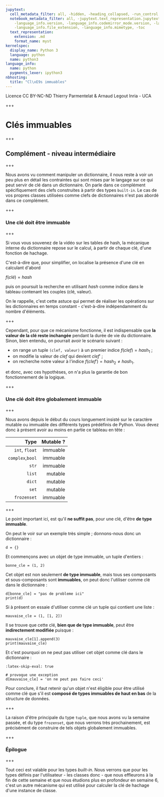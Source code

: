 ```yaml
---
jupytext:
  cell_metadata_filter: all, -hidden, -heading_collapsed, -run_control, -trusted
  notebook_metadata_filter: all, -jupytext.text_representation.jupytext_version, -jupytext.text_representation.format_version,
    -language_info.version, -language_info.codemirror_mode.version, -language_info.codemirror_mode,
    -language_info.file_extension, -language_info.mimetype, -toc
  text_representation:
    extension: .md
    format_name: myst
kernelspec:
  display_name: Python 3
  language: python
  name: python3
language_info:
  name: python
  pygments_lexer: ipython3
nbhosting:
  title: "Cl\xE9s immuables"
---
```


<div class="licence">
<span>Licence CC BY-NC-ND</span>
<span>Thierry Parmentelat &amp; Arnaud Legout</span>
<span>Inria - UCA</span>
</div>

+++

# Clés immuables

+++

## Complément - niveau intermédiaire

+++

Nous avons vu comment manipuler un dictionnaire, il nous reste à voir un peu plus en détail les contraintes qui sont mises par le langage sur ce qui peut servir de clé dans un dictionnaire. On parle dans ce complément spécifiquement des clefs construites à partir des types `built-in`. Le cas de vos propres classes utilisées comme clefs de dictionnaires n'est pas abordé dans ce complément.

+++

### Une clé doit être immuable

+++

Si vous vous souvenez de la vidéo sur les tables de hash, la mécanique interne du dictionnaire repose sur le calcul, à partir de chaque clé, d'une fonction de hachage.

C'est-à-dire que, pour simplifier, on localise la présence d'une clé en calculant d'abord

$f(clé) = hash$

puis on poursuit la recherche en utilisant $hash$ comme indice dans le tableau contenant les couples (clé, valeur).

On le rappelle, c'est cette astuce qui permet de réaliser les opérations sur les dictionnaires en temps constant - c'est-à-dire indépendamment du nombre d'éléments.

+++

Cependant, pour que ce mécanisme fonctionne, il est indispensable que **la valeur de la clé reste inchangée** pendant la durée de vie du dictionnaire. Sinon, bien entendu, on pourrait avoir le scénario suivant :

* on range un tuple `(clef, valeur)` à un premier indice $f(clef) = hash_1$ ;
* on modifie la valeur de $clef$ qui devient $clef'$ ;
* on recherche notre valeur à l'indice $f(clef') = hash_2 \neq hash_1$.

et donc, avec ces hypothèses, on n'a plus la garantie de bon fonctionnement de la logique.

+++

### Une clé doit être globalement immuable

+++

Nous avons depuis le début du cours longuement insisté sur le caractère mutable ou immuable des différents types prédéfinis de Python. Vous devez donc à présent avoir au moins en partie ce tableau en tête :

| Type            | Mutable ? |
|----------------:|----------:|
| `int`, `float`  | immuable  |
|`complex`,`bool` | immuable  |
|`str`            | immuable  |
|`list`           | mutable   |
|`dict`           | mutable   |
|`set`            | mutable   |
|`frozenset`      | immuable  |

+++

Le point important ici, est qu'il **ne suffit pas**, pour une clé, d'être **de type immuable**.

On peut le voir sur un exemple très simple ; donnons-nous donc un dictionnaire :

```{code-cell} ipython3
d = {}
```

Et commençons avec un objet de type immuable, un tuple d'entiers :

```{code-cell} ipython3
bonne_cle = (1, 2)
```

Cet objet est non seulement **de type immuable**, mais tous ses composants et sous-composants sont **immuables**, on peut donc l'utiliser comme clé dans le dictionnaire :

```{code-cell} ipython3
d[bonne_cle] = "pas de probleme ici"
print(d)
```

Si à présent on essaie d'utiliser comme clé un tuple qui contient une liste :

```{code-cell} ipython3
mauvaise_cle = (1, [1, 2])
```

Il se trouve que cette clé, **bien que de type immuable**, peut être **indirectement modifiée** puisque :

```{code-cell} ipython3
mauvaise_cle[1].append(3)
print(mauvaise_cle)
```

Et c'est pourquoi on ne peut pas utiliser cet objet comme clé dans le dictionnaire :

```{code-cell} ipython3
:latex-skip-eval: true

# provoque une exception
d[mauvaise_cle] = 'on ne peut pas faire ceci'
```

Pour conclure, il faut retenir qu'un objet n'est éligible pour être utilisé comme clé que s'il est **composé de types immuables de haut en bas** de la structure de données.

+++

La raison d'être principale du type `tuple`, que nous avons vu la semaine passée, et du type `frozenset`, que nous verrons très prochainement, est précisément de construire de tels objets globalement immuables.

+++

### Épilogue

+++

Tout ceci est valable pour les types *built-in*. Nous verrons que pour les types définis par l'utilisateur - les classes donc - que nous effleurons à la fin de cette semaine et que nous étudions plus en profondeur en semaine 6, c'est un autre mécanisme qui est utilisé pour calculer la clé de hachage d'une instance de classe.
